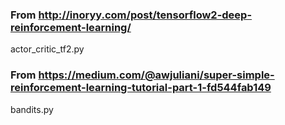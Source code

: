 ### From http://inoryy.com/post/tensorflow2-deep-reinforcement-learning/

actor_critic_tf2.py

### From https://medium.com/@awjuliani/super-simple-reinforcement-learning-tutorial-part-1-fd544fab149

bandits.py

